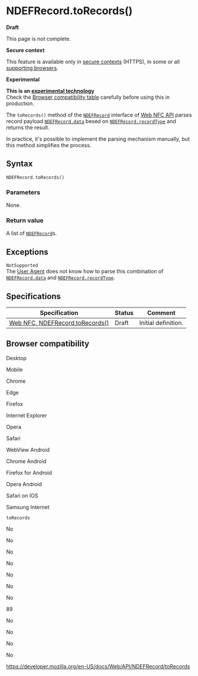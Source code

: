 # NDEFRecord.toRecords()

**Draft**

This page is not complete.

**Secure context**

This feature is available only in [secure contexts](https://developer.mozilla.org/en-US/docs/Web/Security/Secure_Contexts) (HTTPS), in some or all [supporting browsers](#browser_compatibility).

**Experimental**

**This is an [experimental technology](https://developer.mozilla.org/en-US/docs/MDN/Guidelines/Conventions_definitions#experimental)**  
Check the [Browser compatibility table](#browser_compatibility) carefully before using this in production.

The `toRecords()` method of the [`NDEFRecord`](../ndefrecord) interface of [Web NFC API](../webnfc_api) parses record payload [`NDEFRecord.data`](data) besed on [`NDEFRecord.recordType`](recordtype) and returns the result.

In practice, it's possible to implement the parsing mechanism manually, but this method simplifies the process.

## Syntax

    NDEFRecord.toRecords()

### Parameters

None.

### Return value

A list of [`NDEFRecord`](../ndefrecord)s.

## Exceptions

`NotSupported`  
The [User Agent](https://developer.mozilla.org/en-US/docs/Glossary/User_agent) does not know how to parse this combination of [`NDEFRecord.data`](data) and [`NDEFRecord.recordType`](recordtype).

## Specifications

<table><thead><tr class="header"><th>Specification</th><th>Status</th><th>Comment</th></tr></thead><tbody><tr class="odd"><td><a href="https://w3c.github.io/web-nfc/#dom-ndefrecord-torecords">Web NFC, NDEFRecord.toRecords()</a></td><td>Draft</td><td>Initial definition.</td></tr></tbody></table>

## Browser compatibility

Desktop

Mobile

Chrome

Edge

Firefox

Internet Explorer

Opera

Safari

WebView Android

Chrome Android

Firefox for Android

Opera Android

Safari on IOS

Samsung Internet

`toRecords`

No

No

No

No

No

No

No

89

No

No

No

No

<a href="https://developer.mozilla.org/en-US/docs/Web/API/NDEFRecord/toRecords" class="_attribution-link">https://developer.mozilla.org/en-US/docs/Web/API/NDEFRecord/toRecords</a>
